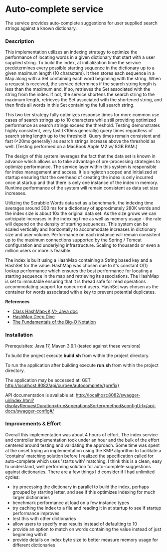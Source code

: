 # Auto-complete service
The service provides auto-complete suggestions for user supplied search strings against a known dictionary.

### Description
This implementation utilizes an indexing strategy to optimize the performance of locating words in a given dictionary that start with a user supplied string.  To build the index, at initialization time the service predetermines every possible starting sequence in the dictionary up to a given maximum length (10 characters).  It then stores each sequence in a Map along with a Set containing each word beginning with the string.  When a request is received, the service determines if the search string length is less than the maximum and, if so, retrieves the Set associated with the string from the index.  If not, the service shortens the search string to the maximum length, retrieves the Set associated with the shortened string, and then finds all words in this Set containing the full search string. 
 
This two tier strategy fully optimizes response times for more common use cases of search strings up to 10 characters while still providing optimized performance as search strings exceed the threshold.  Testing demonstrates highly consistent, very fast (<10ms generally) query times regardless of search string length up to the threshold.  Query times remain consistent and fast (<20ms generally) as search strings increase above the threshold as well.  (Testing performed on a MacBook Apple M2 w/ 8GB RAM.)

The design of this system leverages the fact that the data set is known in advance which allows us to take advantage of pre-processing strategies to optimize performance.  The service layer within this system is responsible for index management and access.  It is singleton scoped and initialized at startup ensuring that the overhead of creating the index is only incurred once at startup and that there is only one instance of the index in memory.  Runtime performance of the system will remain consistent as data set size increases.  

Utilizing the Scrabble Words data set as a benchmark, the indexing time averages around 300 ms for a dictionary of approximately 280K words and the index size is about 10x the original data set.  As the size grows we can anticipate increases in the indexing time as well as memory usage - the rate will depend on the density of starting sequences.  This system can be scaled vertically and horizontally to accommodate increases in dictionary size and user volume.  Performance on each instance will remain consistent up to the maximum connections supported by the Spring / Tomcat configuration and underlying infrastructure.  Scaling to thousands or even a million users or more is feasible.

The index is built using a HashMap containing a String based key and a HashSet for the value.  HashMap was chosen due to it's constant O(1) lookup performance which ensures the best performance for locating a starting sequence in the map and retrieving its associations.  The HashMap is set to immutable ensuring that it is thread safe for read operations accommodating support for concurrent users.  HashSet was chosen as the container for words associated with a key to prevent potential duplicates.


**References**
* [Class HashMap<K,V> Java doc](https://docs.oracle.com/en/java/javase/17/docs/api/java.base/java/util/HashMap.html)
* [HashMap Deep Dive](https://www.linkedin.com/pulse/hashmap-jyoti-jindal)
* [The Fundamentals of the Big-O Notation](https://towardsdatascience.com/the-fundamentals-of-the-big-o-notation-7fe14210b675)



### Installation
Prerequisites: Java 17, Maven 3.9.1 (tested against these versions)

To build the project execute <b>build.sh</b> from within the project directory.

To run the application after building execute <b>run.sh</b> from within the project directory.

The application may be accessed at: GET [http://localhost:8082/api/curbee/autocomplete/{prefix}](http://localhost:8082/api/curbee/autocomplete/)

API documentation is available at: [http://localhost:8082/swagger-ui/index.html?displayRequestDuration=true&operationsSorter=method&configUrl=/api-docs/swagger-config#/](http://localhost:8082/swagger-ui/index.html?displayRequestDuration=true&operationsSorter=method&configUrl=/api-docs/swagger-config#/)


### Improvements & Effort
Overall this implementation was about 4 hours of effort.  The index service and controller implementation took under an hour and the bulk of the effort centered around testing and validating the approach.  Some time was spent at the onset trying an implementation using the KMP algorithm to facilitate a 'contains' matching solution before I realized the specification called for auto-complete which uses 'starts with' matching.  I think this is a clean, easy to understand, well performing solution for auto-complete suggestions against dictionaries.  There are a few things I'd consider if I had unlimited cycles:

* try processing the dictionary in parallel to build the index, perhaps grouped by starting letter, and see if this optimizes indexing for much larger dictionaries
* benchmark performance at load on a few instance types
* try caching the index to a file and reading it in at startup to see if startup performance improves
* test this with other dictionaries
* allow users to specify max results instead of defaulting to 10
* provide an option to match on words containing the value instead of just beginning with it
* provide details on index byte size to better measure memory usage for different dictionaries


